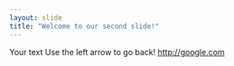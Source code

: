 ```yaml
---
layout: slide
title: "Welcome to our second slide!"
---
```

Your text
Use the left arrow to go back!
http://google.com
